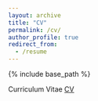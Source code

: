 ```yaml
---
layout: archive
title: "CV"
permalink: /cv/
author_profile: true
redirect_from:
  - /resume
---
```


{% include base_path %}

Curriculum Vitae [CV](https://dnollmi.github.io/files/noll_cv_24.pdf)

